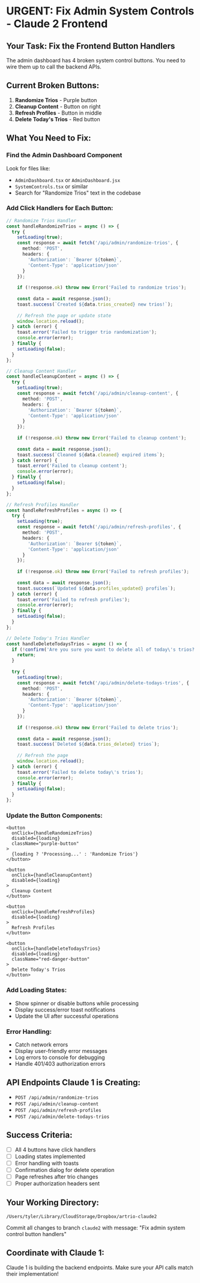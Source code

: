 # URGENT: Fix Admin System Controls - Claude 2 Frontend

## Your Task: Fix the Frontend Button Handlers

The admin dashboard has 4 broken system control buttons. You need to wire them up to call the backend APIs.

## Current Broken Buttons:
1. **Randomize Trios** - Purple button
2. **Cleanup Content** - Button on right
3. **Refresh Profiles** - Button in middle
4. **Delete Today's Trios** - Red button

## What You Need to Fix:

### Find the Admin Dashboard Component
Look for files like:
- `AdminDashboard.tsx` or `AdminDashboard.jsx`
- `SystemControls.tsx` or similar
- Search for "Randomize Trios" text in the codebase

### Add Click Handlers for Each Button:

```typescript
// Randomize Trios Handler
const handleRandomizeTrios = async () => {
  try {
    setLoading(true);
    const response = await fetch('/api/admin/randomize-trios', {
      method: 'POST',
      headers: {
        'Authorization': `Bearer ${token}`,
        'Content-Type': 'application/json'
      }
    });
    
    if (!response.ok) throw new Error('Failed to randomize trios');
    
    const data = await response.json();
    toast.success(`Created ${data.trios_created} new trios!`);
    
    // Refresh the page or update state
    window.location.reload();
  } catch (error) {
    toast.error('Failed to trigger trio randomization');
    console.error(error);
  } finally {
    setLoading(false);
  }
};

// Cleanup Content Handler
const handleCleanupContent = async () => {
  try {
    setLoading(true);
    const response = await fetch('/api/admin/cleanup-content', {
      method: 'POST',
      headers: {
        'Authorization': `Bearer ${token}`,
        'Content-Type': 'application/json'
      }
    });
    
    if (!response.ok) throw new Error('Failed to cleanup content');
    
    const data = await response.json();
    toast.success(`Cleaned ${data.cleaned} expired items`);
  } catch (error) {
    toast.error('Failed to cleanup content');
    console.error(error);
  } finally {
    setLoading(false);
  }
};

// Refresh Profiles Handler
const handleRefreshProfiles = async () => {
  try {
    setLoading(true);
    const response = await fetch('/api/admin/refresh-profiles', {
      method: 'POST',
      headers: {
        'Authorization': `Bearer ${token}`,
        'Content-Type': 'application/json'
      }
    });
    
    if (!response.ok) throw new Error('Failed to refresh profiles');
    
    const data = await response.json();
    toast.success(`Updated ${data.profiles_updated} profiles`);
  } catch (error) {
    toast.error('Failed to refresh profiles');
    console.error(error);
  } finally {
    setLoading(false);
  }
};

// Delete Today's Trios Handler
const handleDeleteTodaysTrios = async () => {
  if (!confirm('Are you sure you want to delete all of today\'s trios?')) {
    return;
  }
  
  try {
    setLoading(true);
    const response = await fetch('/api/admin/delete-todays-trios', {
      method: 'POST',
      headers: {
        'Authorization': `Bearer ${token}`,
        'Content-Type': 'application/json'
      }
    });
    
    if (!response.ok) throw new Error('Failed to delete trios');
    
    const data = await response.json();
    toast.success(`Deleted ${data.trios_deleted} trios`);
    
    // Refresh the page
    window.location.reload();
  } catch (error) {
    toast.error('Failed to delete today\'s trios');
    console.error(error);
  } finally {
    setLoading(false);
  }
};
```

### Update the Button Components:

```tsx
<button 
  onClick={handleRandomizeTrios}
  disabled={loading}
  className="purple-button"
>
  {loading ? 'Processing...' : 'Randomize Trios'}
</button>

<button 
  onClick={handleCleanupContent}
  disabled={loading}
>
  Cleanup Content
</button>

<button 
  onClick={handleRefreshProfiles}
  disabled={loading}
>
  Refresh Profiles
</button>

<button 
  onClick={handleDeleteTodaysTrios}
  disabled={loading}
  className="red-danger-button"
>
  Delete Today's Trios
</button>
```

### Add Loading States:
- Show spinner or disable buttons while processing
- Display success/error toast notifications
- Update the UI after successful operations

### Error Handling:
- Catch network errors
- Display user-friendly error messages
- Log errors to console for debugging
- Handle 401/403 authorization errors

## API Endpoints Claude 1 is Creating:
- `POST /api/admin/randomize-trios`
- `POST /api/admin/cleanup-content`
- `POST /api/admin/refresh-profiles`
- `POST /api/admin/delete-todays-trios`

## Success Criteria:
- [ ] All 4 buttons have click handlers
- [ ] Loading states implemented
- [ ] Error handling with toasts
- [ ] Confirmation dialog for delete operation
- [ ] Page refreshes after trio changes
- [ ] Proper authorization headers sent

## Your Working Directory:
`/Users/tyler/Library/CloudStorage/Dropbox/artrio-claude2`

Commit all changes to branch `claude2` with message: "Fix admin system control button handlers"

## Coordinate with Claude 1:
Claude 1 is building the backend endpoints. Make sure your API calls match their implementation!
